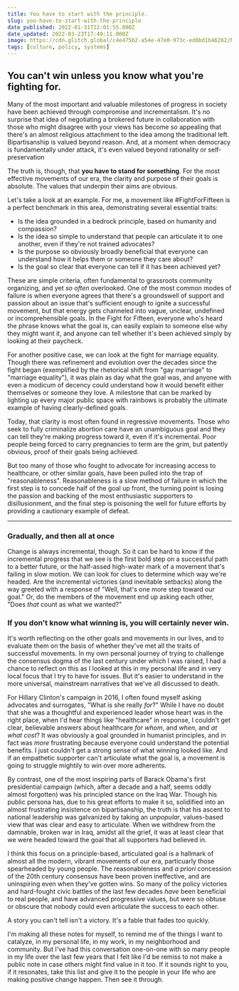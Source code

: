 ```yaml
---
title: You have to start with the principle.
slug: you-have-to-start-with-the-principle
date_published: 2022-01-31T12:01:55.000Z
date_updated: 2022-03-23T17:49:11.000Z
image: https://cdn.glitch.global/c4e475b2-a54e-47e0-973c-ed0bd1b46262/Nick-Fewings-arrow.jpeg?v=1669519763737
tags: [culture, policy, systems]
---
```


## You can't win unless you know what you're fighting for.

Many of the most important and valuable milestones of progress in society have been achieved through compromise and incrementalism. It's no surprise that idea of negotiating a brokered future in collaboration with those who might disagree with your views has become so appealing that there's an almost religious attachment to the idea among the traditional left. Bipartisanship is valued beyond reason. And, at a moment when democracy is fundamentally under attack, it's even valued beyond rationality or self-preservation

The truth is, though, that **you have to stand for something**. For the most effective movements of our era, the clarity and purpose of their goals is absolute. The values that underpin their aims are obvious. 

Let's take a look at an example. For me, a movement like #FightForFifteen is a perfect benchmark in this area, demonstrating several essential traits:

- Is the idea grounded in a bedrock principle, based on humanity and compassion?
- Is the idea so simple to understand that people can articulate it to one another, even if they're not trained advocates?
- Is the purpose so obviously broadly beneficial that everyone can understand how it helps them or someone they care about?
- Is the goal so clear that everyone can tell if it has been achieved yet?

These are simple criteria, often fundamental to grassroots community organizing, and yet *so often* overlooked. One of the most common modes of failure is when everyone agrees that there's a groundswell of support and passion about an issue that's sufficient enough to ignite a successful movement, but that energy gets channeled into vague, unclear, undefined or incomprehensible goals. In the Fight for Fifteen, everyone who's heard the phrase knows what the goal is, can easily explain to someone else why they might want it, and anyone can tell whether it's been achieved simply by looking at their paycheck.

For another positive case, we can look at the fight for marriage equality. Though there was refinement and evolution over the decades since the fight began (exemplified by the rhetorical shift from "gay marriage" to "marriage equality"), it was plain as day what the goal was, and anyone with even a modicum of decency could understand how it would benefit either themselves or someone they love. A milestone that can be marked by lighting up every major public space with rainbows is probably the ultimate example of having clearly-defined goals.

Today, that clarity is most often found in regressive movements. Those who seek to fully criminalize abortion care have an unambiguous goal and they can tell they're making progress toward it, even if it's incremental. Poor people being forced to carry pregnancies to term are the grim, but patently obvious, proof of their goals being achieved.

But too many of those who fought to advocate for increasing access to healthcare, or other similar goals, have been pulled into the trap of "reasonableness". Reasonableness is a slow method of failure in which the first step is to concede half of the goal up front, the turning point is losing the passion and backing of the most enthusiastic supporters to disillusionment, and the final step is poisoning the well for future efforts by providing a cautionary example of defeat.

---

### Gradually, and then all at once

Change is always incremental, though. So it can be hard to know if the incremental progress that we see is the first bold step on a successful path to a better future, or the half-assed high-water mark of a movement that's failing in slow motion. We can look for clues to determine which way we're headed. Are the incremental victories (and inevitable setbacks) along the way greeted with a response of "Well, that's one more step toward our goal." Or, do the members of the movement end up asking each other, "Does *that* count as what we wanted?"

### If you don't know what winning is, you will certainly never win.

It's worth reflecting on the other goals and movements in our lives, and to evaluate them on the basis of whether they've met all the traits of successful movements. In my own personal journey of trying to challenge the consensus dogma of the last century under which I was raised, I had a chance to reflect on this as I looked at this in my personal life and in very local focus that I try to have for issues. But it's easier to understand in the more universal, mainstream narratives that we've all discussed to death.

For Hillary Clinton's campaign in 2016, I often found myself asking advocates and surrogates, "What is she really *for*?" While I have no doubt that she was a thoughtful and experienced leader whose heart was in the right place, when I'd hear things like "healthcare" in response, I couldn't get clear, believable answers about healthcare *for whom*, and *when*, and *at what cost*? It was obviously a goal grounded in humanist principles, and in fact was *more* frustrating because everyone could understand the potential benefits. I just couldn't get a strong sense of what winning looked like. And if an empathetic supporter can't articulate what the goal is, a movement is going to struggle mightily to win over more adherents.

By contrast, one of the most inspiring parts of Barack Obama's first presidential campaign (which, after a decade and a half, seems oddly almost forgotten) was his principled stance on the Iraq War. Though his public persona has, due to his great efforts to make it so, solidified into an almost frustrating insistence on bipartisanship, the truth is that his ascent to national leadership was galvanized by taking an *unpopular*, values-based view that was clear and easy to articulate. When we withdrew from the damnable, broken war in Iraq, amidst all the grief, it was at least clear that we were headed toward the goal that all supporters had believed in.

I think this focus on a principle-based, articulated goal is a hallmark of almost all the modern, vibrant movements of our era, particuarly those spearheaded by young people. The reasonableness and *a priori* concession of the 20th century consensus have been proven ineffective, and are uninspiring even when they've gotten wins. So many of the policy victories and hard-fought civic battles of the last few decades *have* been beneficial to real people, and have advanced progressive values, but were so obtuse or obscure that nobody could even articulate the success to each other.

A story you can't tell isn't a victory. It's a fable that fades too quickly.

I'm making all these notes for myself, to remind me of the things I want to catalyze, in my personal life, in my work, in my neighborhood and community. But I've had this conversation one-on-one with so many people in my life over the last few years that I felt like I'd be remiss to not make a public note in case others might find value in it too. If it sounds right to you, if it resonates, take this list and give it to the people in your life who are making positive change happen. Then see it through.
